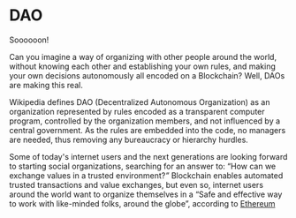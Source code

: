 # DAO

Soooooon!

Can you imagine a way of organizing with other people around the world, without knowing each other and establishing your own rules, and making your own decisions autonomously all encoded on a Blockchain? Well, DAOs are making this real.

Wikipedia defines DAO (Decentralized Autonomous Organization) as an organization represented by rules encoded as a transparent computer program, controlled by the organization members, and not influenced by a central government. As the rules are embedded into the code, no managers are needed, thus removing any bureaucracy or hierarchy hurdles.&#x20;

Some of today's internet users and the next generations are looking forward to starting social organizations, searching for an answer to: “How can we exchange values in a trusted environment?_”_ Blockchain enables automated trusted transactions and value exchanges, but even so, internet users around the world want to organize themselves in a “Safe and effective way to work with like-minded folks, around the globe”, according to [Ethereum](https://ethereum.org/en/dao/)&#x20;
